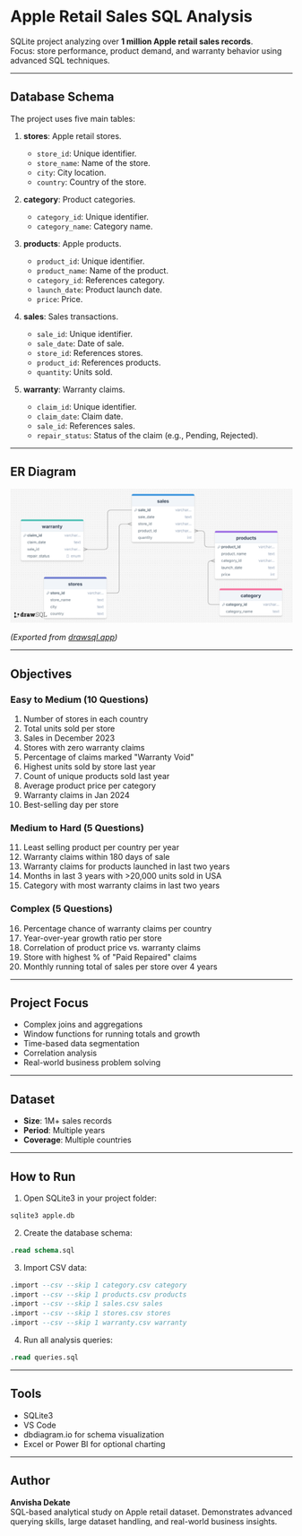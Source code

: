 # Apple Retail Sales SQL Analysis

SQLite project analyzing over **1 million Apple retail sales records**.  
Focus: store performance, product demand, and warranty behavior using advanced SQL techniques.

---

## Database Schema

The project uses five main tables:

1. **stores**: Apple retail stores.
   - `store_id`: Unique identifier.
   - `store_name`: Name of the store.
   - `city`: City location.
   - `country`: Country of the store.

2. **category**: Product categories.
   - `category_id`: Unique identifier.
   - `category_name`: Category name.

3. **products**: Apple products.
   - `product_id`: Unique identifier.
   - `product_name`: Name of the product.
   - `category_id`: References category.
   - `launch_date`: Product launch date.
   - `price`: Price.

4. **sales**: Sales transactions.
   - `sale_id`: Unique identifier.
   - `sale_date`: Date of sale.
   - `store_id`: References stores.
   - `product_id`: References products.
   - `quantity`: Units sold.

5. **warranty**: Warranty claims.
   - `claim_id`: Unique identifier.
   - `claim_date`: Claim date.
   - `sale_id`: References sales.
   - `repair_status`: Status of the claim (e.g., Pending, Rejected).

---

## ER Diagram

![ER Diagram](er_diagram.png)

*(Exported from [drawsql.app](https://drawsql.app/))*

---

## Objectives

### Easy to Medium (10 Questions)
1. Number of stores in each country  
2. Total units sold per store  
3. Sales in December 2023  
4. Stores with zero warranty claims  
5. Percentage of claims marked "Warranty Void"  
6. Highest units sold by store last year  
7. Count of unique products sold last year  
8. Average product price per category  
9. Warranty claims in Jan 2024  
10. Best-selling day per store  

### Medium to Hard (5 Questions)
11. Least selling product per country per year  
12. Warranty claims within 180 days of sale  
13. Warranty claims for products launched in last two years  
14. Months in last 3 years with >20,000 units sold in USA  
15. Category with most warranty claims in last two years  

### Complex (5 Questions)
16. Percentage chance of warranty claims per country  
17. Year-over-year growth ratio per store  
18. Correlation of product price vs. warranty claims  
19. Store with highest % of "Paid Repaired" claims  
20. Monthly running total of sales per store over 4 years  

---

## Project Focus
- Complex joins and aggregations  
- Window functions for running totals and growth  
- Time-based data segmentation  
- Correlation analysis  
- Real-world business problem solving  

---

## Dataset
- **Size**: 1M+ sales records  
- **Period**: Multiple years  
- **Coverage**: Multiple countries  

---

## How to Run

1. Open SQLite3 in your project folder:
```bash
sqlite3 apple.db
```

2. Create the database schema:
```sql
.read schema.sql
```

3. Import CSV data:
```sql
.import --csv --skip 1 category.csv category
.import --csv --skip 1 products.csv products
.import --csv --skip 1 sales.csv sales
.import --csv --skip 1 stores.csv stores
.import --csv --skip 1 warranty.csv warranty
```

4. Run all analysis queries:
```sql
.read queries.sql
```

---

## Tools
- SQLite3  
- VS Code 
- dbdiagram.io for schema visualization  
- Excel or Power BI for optional charting  

---

## Author
**Anvisha Dekate**  
SQL-based analytical study on Apple retail dataset. Demonstrates advanced querying skills, large dataset handling, and real-world business insights.

